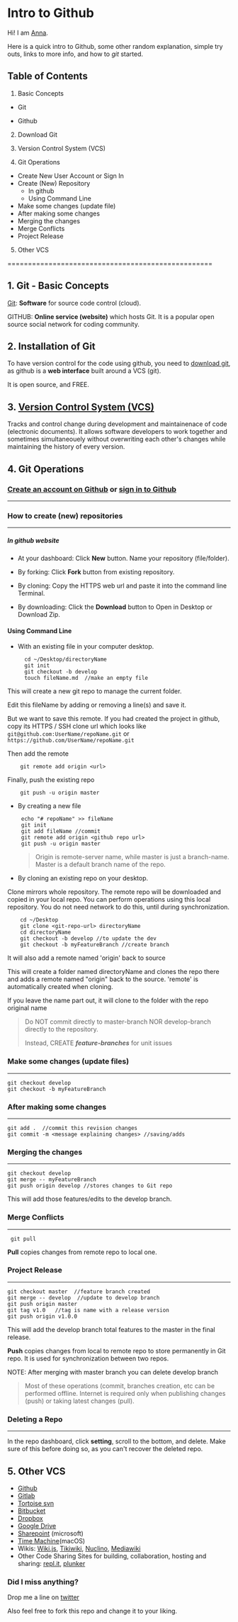 # Intro to Github

Hi! I am [Anna](https://twitter.com/IkokiAnna).

Here is a quick intro to Github, some other random explanation, simple try outs, links to more info, and how to *git* started.

## Table of Contents

1. Basic Concepts

 * Git
 
 * Github

2. Download Git

3. Version Control System (VCS)

4. Git Operations 

  * Create New User Account or Sign In
  * Create (New) Repository
     * In github
     * Using Command Line
  * Make some changes (update file)
  * After making some changes
  * Merging the changes
  * Merge Conflicts
  * Project Release

5. Other VCS

==================================================


## 1. Git - Basic Concepts

[Git](https://git-scm.com): **Software** for source code control (cloud).


GITHUB: **Online service (website)** which hosts Git. It is a popular open source social network for coding community. 


## 2. Installation of Git

To have version control for the code using github, you need to [download git](https://git-scm.com), as github is a **web interface** built around a VCS (git).

It is open source, and FREE.

## 3. [Version Control System (VCS)](https://en.wikipedia.org/wiki/Version_control)

Tracks and control change during development and maintainenace of code (electronic documents). It allows software developers to work together and sometimes simultaneouely without overwriting each other's changes while maintaining the history of every version.

## 4. Git Operations

### [Create an account on Github](https://github.com) or [sign in to Github](https://github.com/login)
***

### <a name="repo">How to create (new) repositories </a> 
***

##### In github website

* At your dashboard: Click **New** button.
Name your repository (file/folder). 

* By forking: Click **Fork** button from existing repository.

* By cloning: Copy the HTTPS web url and paste it into the command line Terminal.

* By downloading: Click the **Download** button to Open in Desktop or Download Zip.


#### Using Command Line

* With an existing file in your computer desktop.

		cd ~/Desktop/directoryName
		git init	
		git checkout -b develop	
		touch fileName.md  //make an empty file
		
This will create a new git repo to manage the current folder.	

Edit this fileName by adding or removing a line(s) and save it. 

But we want to save this remote. If you had created the project in github, copy its HTTPS / SSH clone url which looks like `git@github.com:UserName/repoName.git` or `https://github.com/UserName/repoName.git`

Then add the remote

		git remote add origin <url>
	
Finally, push the existing repo
 
		git push -u origin master
		
 * By creating a new file

		echo "# repoName" >> fileName
		git init
		git add fileName //commit
		git remote add origin <github repo url>
		git push -u origin master
		
	>Origin is remote-server name, while master is just a branch-name. Master is a default branch name of the repo.

* By cloning an existing repo on your desktop.

Clone mirrors whole repository. The remote repo will be downloaded and copied in your local repo. You can perform operations using this local repository. You do not need network to do this, until during synchronization.
  
		cd ~/Desktop
		git clone <git-repo-url> directoryName
		cd directoryName
		git checkout -b develop //to update the dev 
		git checkout -b myFeatureBranch //create branch
	
It will also add a remote named 'origin' back to source

This will create a folder named directoryName and clones the repo there and adds a remote named "origin" back to the source. 'remote' is automatically created when cloning.

If you leave the name part out, it will clone to the folder with the repo original name


>Do NOT commit directly to master-branch NOR develop-branch directly to the repository.
>
>Instead, CREATE ***feature-branches*** for unit issues


### <a name="change"> Make some changes (update files) </a> 
***
	git checkout develop
	git checkout -b myFeatureBranch
		
### <a name="change"> After making some changes </a> 
***		
	git add .  //commit this revision changes 
	git commit -m <message explaining changes> //saving/adds
	
### <a name="change"> Merging the changes </a> 
***	 
	git checkout develop
	git merge -- myFeatureBranch
	git push origin develop //stores changes to Git repo
	
This will add those features/edits to the develop branch.
	
### <a name="change"> Merge Conflicts </a> 
***	
     git pull
   
**Pull** copies changes from remote repo to local one.

### <a name="change"> Project Release </a> 
***
	git checkout master  //feature branch created 
	git merge -- develop  //update to develop branch
	git push origin master  
	git tag v1.0   //tag is name with a release version
	git push origin v1.0.0
	
This will add the develop branch total features to the master in the final release. 

**Push** copies changes from local to remote repo to store permanently in Git repo.
It is used for synchronization between two repos.

NOTE: After merging with master branch you can delete develop branch

>Most of these operations (commit, branches creation, etc can be performed offline. Internet is required only when  publishing changes (push) or taking latest changes (pull).

### <a name="change"> Deleting a Repo </a> 
***

In the repo dashboard, click **setting**, scroll to the bottom, and delete. Make sure of this before doing so, as you can't recover the deleted repo.

## 5. Other VCS

+ [Github](https://github.com)
+ [Gitlab](https://about.gitlab.com) 
+ [Tortoise svn](https://tortoisesvn.net) 
+ [Bitbucket](https://bitbucket.org)
+ [Dropbox](https://www.dropbox.com)
+ [Google Drive](https://www.google.com/drive/)
+ [Sharepoint](sharepoint.com) (microsoft)
+ [Time Machine](https://en.wikipedia.org/wiki/Time_Machine_(macOS))(macOS)
+ Wikis: [Wiki.js](https://wiki.js.org), [Tikiwiki](https://tiki.org/tiki-index.php), [Nuclino](https://www.nuclino.com), [Mediawiki](https://www.mediawiki.org/wiki/Manual:What_is_MediaWiki%3F)
+ Other Code Sharing Sites for building, collaboration, hosting and sharing: [repl.it](https://repl.it), [plunker](https://plnkr.co)	

### Did I miss anything? 

Drop me a line on [twitter](https://twitter.com/IkokiAnna)

Also feel free to fork this repo and change it to your liking.
